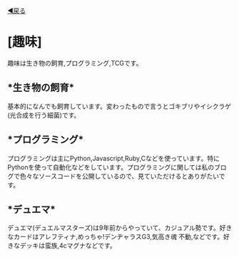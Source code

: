 <head>
<link rel='stylesheet' href='home_hobby_style.css' type='text/css'>
</head>
<body>
<a href="https://soutanic.github.io/home/">◀戻る</a>
<h1>[趣味]</h1>
<p>趣味は生き物の飼育,プログラミング,TCGです。</p>
<h2>*生き物の飼育*</h2>
<p>基本的になんでも飼育しています。変わったもので言うとゴキブリやイシクラゲ(光合成を行う細菌)です。</p>
<h2>*プログラミング*</h2>
<p>プログラミングは主にPython,Javascript,Ruby,Cなどを使っています。特にPythonを使って自動化などをしています。プログラミングに関しては私のブログで色々なソースコードを公開しているので、見ていただけるとありがたいです。</p>
<h2>*デュエマ*</h2>
<p>デュエマ(デュエルマスターズ)は9年前からやっていて、カジュアル勢です。好きなカードはアレフティナ,めっちゃ!デンヂャラスG3,気高き魂 不動,などです。好きなデッキは蛮族,4cマグナなどです。</p>
</body>
